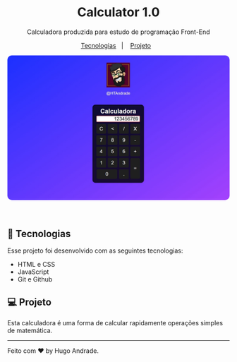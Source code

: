 <h1 align="center"> Calculator 1.0 </h1>

<p align="center">
Calculadora produzida para estudo de programação Front-End
</p>

<p align="center">
  <a href="#-tecnologias">Tecnologias</a>&nbsp;&nbsp;&nbsp;|&nbsp;&nbsp;&nbsp;
  <a href="#-projeto">Projeto</a>&nbsp;&nbsp;&nbsp;
</p>

<p align="center">
  <img alt="Projeto DevLinks" src=".github/Layout-Calculator.jpg" style="border-radius: 10px;">
</p>

<br>

## 🚀 Tecnologias

Esse projeto foi desenvolvido com as seguintes tecnologias:

- HTML e CSS
- JavaScript
- Git e Github

## 💻 Projeto

Esta calculadora é uma forma de calcular rapidamente operações simples de matemática.

---

Feito com ♥ by Hugo Andrade.